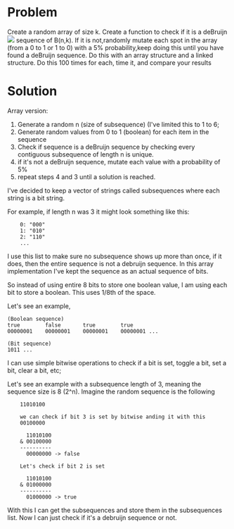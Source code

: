 # Problem

Create a random array of size k. Create a function to check if it is a deBruijn![](https://en.wikipedia.org/wiki/De_Bruijn_sequence) sequence of B(n,k).  If it is not,randomly mutate each spot in the array (from a 0 to 1 or 1 to 0) with a 5% probability,keep doing this until you have found a deBruijn sequence. Do this with an array structure and a linked structure. Do this 100 times for each, time it, and compare your results

# Solution


Array version:

1. Generate a random n (size of subsequence) (I've limited this to 1 to 6; 
2. Generate random values from 0 to 1 (boolean) for each item in the sequence
3. Check if sequence is a deBruijn sequence by checking every contiguous subsequence of length n is unique.
4. if it's not a deBruijn sequence, mutate each value with a probability of 5%
5. repeat steps 4 and 3 until a solution is reached.

    
I've decided to keep a vector of strings called subsequences where each string is a bit string.

For example, if length n was 3 it might look something like this:

        0: "000"
        1: "010"
        2: "110"
        ...

I use this list to make sure no subsequence shows up more than once, if it does, then the entire sequence is not a debruijn sequence. In this array implementation I've kept the sequence as an actual sequence of bits. 

So instead of using entire 8 bits to store one boolean value, I am  using each bit to store a boolean. This uses 1/8th of the space.

Let's see an example,

    (Boolean sequence)
    true        false       true        true
    00000001    00000001    00000001    00000001 ...

    (Bit sequence)
    1011 ...


I can use simple bitwise operations to check if a bit is set, toggle a bit, set a bit, clear a bit, etc;

Let's see an example with a subsequence length of 3, meaning the sequence size is 8 (2^n). Imagine the random sequence is the following
    

        11010100
    
        we can check if bit 3 is set by bitwise anding it with this
        00100000

          11010100
        & 00100000
        ----------
          00000000 -> false

        Let's check if bit 2 is set
 
          11010100
        & 01000000
        ----------
          01000000 -> true

       


With this I can get the subsequences and store them in the subsequences list. Now I can just check if it's a debruijn sequence or not.

